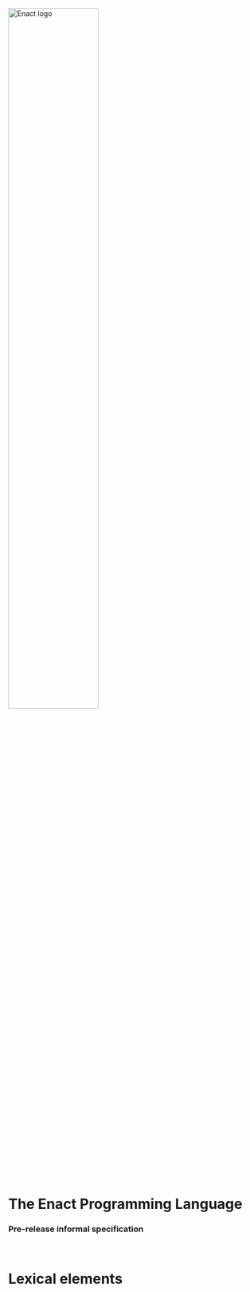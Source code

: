 <img src="https://github.com/enact-lang/enact/blob/master/docs/img/enact-logo-text.png" alt="Enact logo" width="60%" height="60%">

# The Enact Programming Language
### Pre-release informal specification 

<br/>

# Lexical elements
